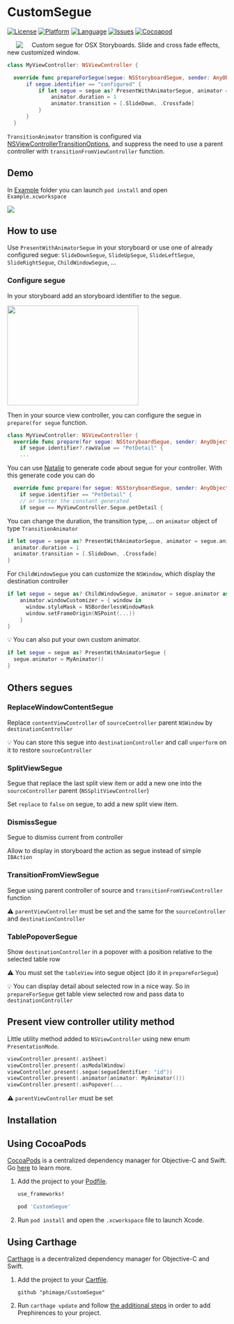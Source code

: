 # CustomSegue

[![License](https://img.shields.io/badge/license-MIT-blue.svg?style=flat
            )](http://mit-license.org)
[![Platform](http://img.shields.io/badge/platform-osx-lightgrey.svg?style=flat
             )](https://developer.apple.com/resources/)
[![Language](http://img.shields.io/badge/language-swift-orange.svg?style=flat
             )](https://developer.apple.com/swift)
[![Issues](https://img.shields.io/github/issues/phimage/CustomSegue.svg?style=flat
           )](https://github.com/phimage/CustomSegue/issues)
[![Cocoapod](http://img.shields.io/cocoapods/v/CustomSegue.svg?style=flat)](http://cocoadocs.org/docsets/CustomSegue/)

[<img align="left" src="logo.png" hspace="20">](#logo)
Custom segue for OSX Storyboards. Slide and cross fade effects, new customized window.

```swift
class MyViewController: NSViewController {

  override func prepareForSegue(segue: NSStoryboardSegue, sender: AnyObject?)
      if segue.identifier == "configured" {
          if let segue = segue as? PresentWithAnimatorSegue, animator = segue.animator as? TransitionAnimator {
              animator.duration = 1
              animator.transition = [.SlideDown, .Crossfade]
          }
      }
  }
```

`TransitionAnimator` transition is configured via [NSViewControllerTransitionOptions](https://developer.apple.com/reference/appkit/nsviewcontrollertransitionoptions), and suppress the need to use a parent controller with `transitionFromViewController` function.

## Demo
In [Example](Example) folder you can launch `pod install` and open `Example.xcworkspace`

<img src="screen.gif">

## How to use
Use `PresentWithAnimatorSegue` in your storyboard or use one of already configured segue: `SlideDownSegue`, `SlideUpSegue`, `SlideLeftSegue`, `SlideRightSegue`, `ChildWindowSegue`, ...


### Configure segue
In your storyboard add an storyboard identifier to the segue.

<img src="SB_H_set_segue_identifier_2x.png" width="301" height="229">

Then in your source view controller, you can configure the segue in `prepare(for segue` function.

```swift
class MyViewController: NSViewController {
  override func prepare(for segue: NSStoryboardSegue, sender: AnyObject?) {
    if segue.identifier?.rawValue == "PetDetail" {
    ...
```

You can use [Natalie](https://github.com/krzyzanowskim/Natalie) to generate code about segue for your controller.
With this generate code you can do
```swift
  override func prepare(for segue: NSStoryboardSegue, sender: AnyObject?) {
    if segue.identifier == "PetDetail" {
    // or better the constant generated
    if segue == MyViewController.Segue.petDetail {
```

You can change the duration, the transition type, ... on `animator` object of type `TransitionAnimator`
```swift
if let segue = segue as? PresentWithAnimatorSegue, animator = segue.animator as? TransitionAnimator {
  animator.duration = 1
  animator.transition = [.SlideDown, .Crossfade]
}
```

For `ChildWindowSegue` you can customize the `NSWindow`, which display the destination controller
```swift
if let segue = segue as? ChildWindowSegue, animator = segue.animator as? ChildWindowAnimator {
    animator.windowCustomizer = { window in
      window.styleMask = NSBorderlessWindowMask
      window.setFrameOrigin(NSPoint(...))
    }
}
```


:bulb: You can also put your own custom animator.
```swift
if let segue = segue as? PresentWithAnimatorSegue {
  segue.animator = MyAnimator()
}
```

## Others segues
### ReplaceWindowContentSegue
Replace `contentViewController` of `sourceController` parent `NSWindow` by `destinationController`

:bulb: You can store this segue into `destinationController` and call `unperform` on it to restore `sourceController`

### SplitViewSegue
Segue that replace the last split view item or add a new one into the `sourceController` parent (`NSSplitViewController`)

Set `replace` to `false` on segue, to add a new split view item.

### DismissSegue
Segue to dismiss current from controller

Allow to display in storyboard the action as segue instead of simple `IBAction`

### TransitionFromViewSegue
Segue using parent controller of source and `transitionFromViewController` function

:warning: `parentViewController` must be set and the same for the `sourceController` and `destinationController`

### TablePopoverSegue
Show `destinationController` in a popover with a position relative to the selected table row

:warning: You must set the `tableView` into segue object (do it in `prepareForSegue`)

:bulb: You can display detail about selected row in a nice way. So in `prepareForSegue` get table view selected row and pass data to `destinationController`

## Present view controller utility method
Little utility method added to `NSViewController` using new enum `PresentationMode`.
```swift
viewController.present(.asSheet)
viewController.present(.asModalWindow)
viewController.present(.segue(segueIdentifier: "id"))
viewController.present(.animator(animator: MyAnimator()))
viewController.present(.asPopover(...

```
:warning: `parentViewController` must be set

## Installation

## Using CocoaPods ##
[CocoaPods](https://cocoapods.org/) is a centralized dependency manager for
Objective-C and Swift. Go [here](https://guides.cocoapods.org/using/index.html)
to learn more.

1. Add the project to your [Podfile](https://guides.cocoapods.org/using/the-podfile.html).

    ```ruby
    use_frameworks!

    pod 'CustomSegue'
    ```

2. Run `pod install` and open the `.xcworkspace` file to launch Xcode.


## Using Carthage ##
[Carthage](https://github.com/Carthage/Carthage) is a decentralized dependency manager for Objective-C and Swift.

1. Add the project to your [Cartfile](https://github.com/Carthage/Carthage/blob/master/Documentation/Artifacts.md#cartfile).

    ```
    github "phimage/CustomSegue"
    ```

2. Run `carthage update` and follow [the additional steps](https://github.com/Carthage/Carthage#getting-started)
   in order to add Prephirences to your project.
